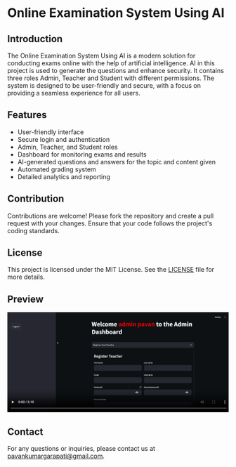 # Online Examination System Using AI

## Introduction

The Online Examination System Using AI is a modern solution for conducting exams online with the help of artificial intelligence. AI in this project is used to generate the questions and enhance security. It contains three roles Admin, Teacher and Student with different permissions. The system is designed to be user-friendly and secure, with a focus on providing a seamless experience for all users.

## Features

- User-friendly interface
- Secure login and authentication
- Admin, Teacher, and Student roles
- Dashboard for monitoring exams and results
- AI-generated questions and answers for the topic and content given
- Automated grading system
- Detailed analytics and reporting

## Contribution

Contributions are welcome! Please fork the repository and create a pull request with your changes. Ensure that your code follows the project's coding standards.

## License

This project is licensed under the MIT License. See the [LICENSE](LICENSE) file for more details.

## Preview

[![Watch the video](OESUA.png)](OESUA.mp4)

## Contact

For any questions or inquiries, please contact us at [pavankumargarapati@gmail.com](mailto:pavankumargarapati@gmail.com).
